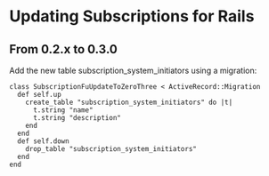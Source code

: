 # Updating Subscriptions for Rails

## From 0.2.x to 0.3.0

Add the new table subscription_system_initiators using a migration:

    class SubscriptionFuUpdateToZeroThree < ActiveRecord::Migration
      def self.up
        create_table "subscription_system_initiators" do |t|
          t.string "name"
          t.string "description"
        end
      end
      def self.down
        drop_table "subscription_system_initiators"
      end
    end


